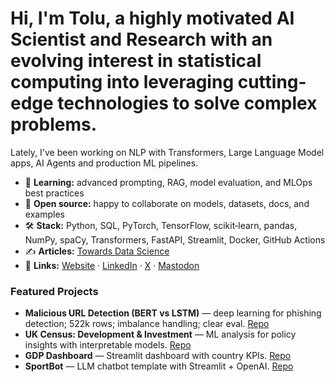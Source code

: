 # Hi, I'm Tolu, a highly motivated AI Scientist and Research with an evolving interest in statistical computing into leveraging cutting-edge technologies to solve complex problems.

Lately, I've been working on NLP with Transformers, Large Language Model apps, AI Agents and production ML pipelines.

- 🌱 **Learning:** advanced prompting, RAG, model evaluation, and MLOps best practices
- 🤝 **Open source:** happy to collaborate on models, datasets, docs, and examples
- 🛠️ **Stack:** Python, SQL, PyTorch, TensorFlow, scikit‑learn, pandas, NumPy, spaCy, Transformers, FastAPI, Streamlit, Docker, GitHub Actions
- ✍️ **Articles:** [Towards Data Science](https://towardsdatascience.com/detecting-malicious-urls-using-lstm-and-googles-bert-models/)
- 🔗 **Links:** [Website](https://thbabs.com) · [LinkedIn](https://www.linkedin.com/in/toluwasebabalola) · [X](https://twitter.com/thBabs) · [Mastodon](https://me.dm/@thbabs)

### Featured Projects
- **Malicious URL Detection (BERT vs LSTM)** — deep learning for phishing detection; 522k rows; imbalance handling; clear eval. [Repo](https://github.com/xbabs/Detecting-Malicious-URLs-using-Google-s-BERT-and-LSTM-models)
- **UK Census: Development & Investment** — ML analysis for policy insights with interpretable models. [Repo](https://github.com/xbabs/UK-CENSUS---Predicting-development-and-Investment)
- **GDP Dashboard** — Streamlit dashboard with country KPIs. [Repo](https://github.com/xbabs/gdp-dashboard)
- **SportBot** — LLM chatbot template with Streamlit + OpenAI. [Repo](https://github.com/xbabs/SportBot)


